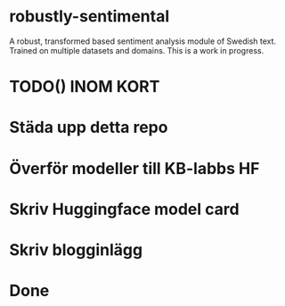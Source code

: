 # robustly-sentimental
A robust, transformed based sentiment analysis module of Swedish text. Trained on multiple datasets and domains. This is a work in progress.

# TODO() INOM KORT
# Städa upp detta repo
# Överför modeller till KB-labbs HF
# Skriv Huggingface model card
# Skriv blogginlägg
# Done